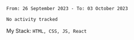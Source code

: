 <!--START_SECTION:waka-->

```txt
From: 26 September 2023 - To: 03 October 2023

No activity tracked
```

<!--END_SECTION:waka-->
My Stack: `HTML, CSS, JS, React`
